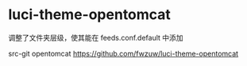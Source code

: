 # luci-theme-opentomcat

调整了文件夹层级，使其能在 feeds.conf.default 中添加

src-git opentomcat https://github.com/fwzuw/luci-theme-opentomcat
